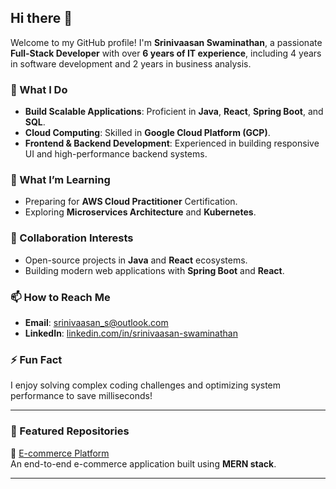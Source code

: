 ## Hi there 👋  

Welcome to my GitHub profile! I'm **Srinivaasan Swaminathan**, a passionate **Full-Stack Developer** with over **6 years of IT experience**, including 4 years in software development and 2 years in business analysis.  

### 🔭 What I Do  
- **Build Scalable Applications**: Proficient in **Java**, **React**, **Spring Boot**, and **SQL**.  
- **Cloud Computing**: Skilled in **Google Cloud Platform (GCP)**.  
- **Frontend & Backend Development**: Experienced in building responsive UI and high-performance backend systems.  

### 🌱 What I’m Learning  
- Preparing for **AWS Cloud Practitioner** Certification.  
- Exploring **Microservices Architecture** and **Kubernetes**.  

### 👯 Collaboration Interests  
- Open-source projects in **Java** and **React** ecosystems.  
- Building modern web applications with **Spring Boot** and **React**.  

### 📫 How to Reach Me  
- **Email**: [srinivaasan_s@outlook.com](mailto:srinivaasan_s@outlook.com)  
- **LinkedIn**: [linkedin.com/in/srinivaasan-swaminathan](https://www.linkedin.com/in/srinivaasan-swaminathan/)  

### ⚡ Fun Fact  
I enjoy solving complex coding challenges and optimizing system performance to save milliseconds!  

---

### 📌 Featured Repositories  
🌟 [E-commerce Platform](https://github.com/srini-code-bytes/ecommerce-platform)  
An end-to-end e-commerce application built using **MERN stack**.  

---
